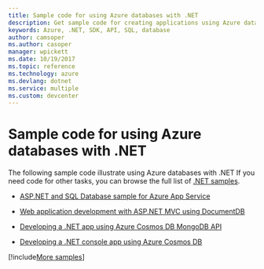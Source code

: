 ```yaml
---
title: Sample code for using Azure databases with .NET
description: Get sample code for creating applications using Azure databases with .NET
keywords: Azure, .NET, SDK, API, SQL, database
author: camsoper
ms.author: casoper
manager: wpickett
ms.date: 10/19/2017
ms.topic: reference
ms.technology: azure
ms.devlang: dotnet
ms.service: multiple
ms.custom: devcenter
---
```


# Sample code for using Azure databases with .NET

The following sample code illustrate using Azure databases with .NET
If you need code for other tasks, you can browse the full list of [.NET samples](https://azure.microsoft.com/resources/samples/?term=dotnet).

- [ASP.NET and SQL Database sample for Azure App Service](https://azure.microsoft.com/resources/samples/dotnet-sqldb-tutorial/)

- [Web application development with ASP.NET MVC using DocumentDB](https://azure.microsoft.com/resources/samples/documentdb-dotnet-todo-app/)

- [Developing a .NET app using Azure Cosmos DB MongoDB API](https://azure.microsoft.com/resources/samples/azure-cosmos-db-mongodb-dotnet-getting-started/)

- [Developing a .NET console app using Azure Cosmos DB](https://azure.microsoft.com/resources/samples/documentdb-dotnet-getting-started/)

[!include[More samples](includes/more-samples.md)]
